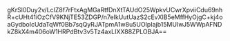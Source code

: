 gKrSl0Duy2v/LcIZ8f7rFtxAgMGaRtfDnXtTAUdO25WpkvUCwrXpviiCdu69nhR+cUHt41iOzCfV9KNjTE53ZDGP/n7eIkUutUazS2cEvXlB5eMffHyOjgC+kj4oaGydboIcUdaTqWf0Bb7sqQyRJATpmA1w8u5UOIpIajb15MUIwJ5WWpAFNDkZ8kX4m406oW1HRPdBtv3v5Tz4axLIXX88ZPLOBJA==
